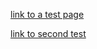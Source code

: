<style>
  .inner {
    max-width: 1024px !important;
  }
</style>

<script>
  function logEvent(event) {
    console.log("logging an event");
    console.log(JSON.stringify(event));
  }
</script>

[link to a test page](test/index.md)

[link to second test](test2.md)

<script src="https://dev.valassis.eu/scripts/core/util/init.js"></script>
<div 
  id="ValassisGallery" 
  style="width: 100%" 
  data-lang="en"
  data-logEvent="logEvent"
  data-dpl="https://dev.valassis.eu/instances/Wobrock-Thulium/?token=Thulium%7C%7C%7C%7C%7CRhlatJpNL4o%253D%7C1644249901009%7Cucc%3D0000000000000644249895001&digest=0lhl5m%2BupfYKoAq6E6GBks3aIO0%3D">
</div>
